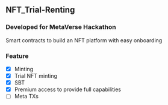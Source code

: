 ## NFT_Trial-Renting

### Developed for MetaVerse Hackathon

Smart contracts to build an NFT platform with easy onboarding

### Feature

- [x] Minting
- [x] Trial NFT minting
- [x] SBT
- [x] Premium access to provide full capabilities
- [ ] Meta TXs
